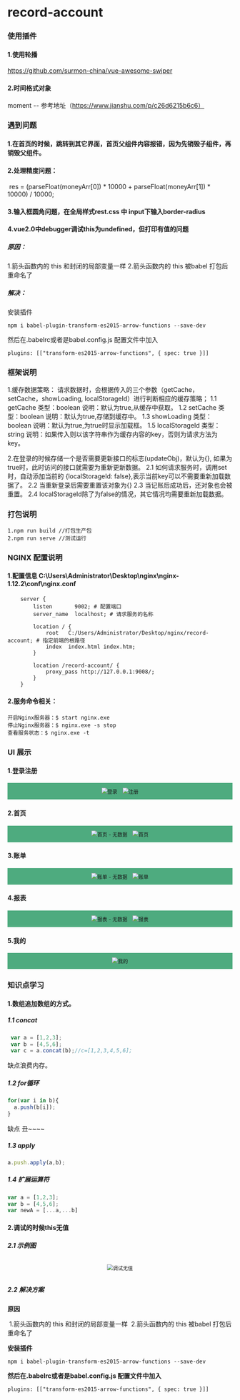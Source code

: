# record-account


### 使用插件
#### 1.使用轮播
https://github.com/surmon-china/vue-awesome-swiper
#### 2.时间格式对象
moment -- 参考地址（https://www.jianshu.com/p/c26d6215b6c6）

### 遇到问题
#### 1.在首页的时候，跳转到其它界面，首页父组件内容报错，因为先销毁子组件，再销毁父组件。

#### 2.处理精度问题：

​    res = (parseFloat(moneyArr[0]) * 10000 + parseFloat(moneyArr[1]) * 10000) / 10000;

#### 3.输入框圆角问题，在全局样式rest.css 中 input下输入border-radius

#### 4.vue2.0中debugger调试this为undefined，但打印有值的问题

##### 原因：

1.箭头函数内的 this 和封闭的局部变量一样
2.箭头函数内的 this 被babel 打包后重命名了

##### 解决：

安装插件

```
npm i babel-plugin-transform-es2015-arrow-functions --save-dev
```

然后在.babelrc或者是babel.config.js 配置文件中加入

```
plugins: [["transform-es2015-arrow-functions", { spec: true }]]
```

### 框架说明
1.缓存数据策略： 请求数据时，会根据传入的三个参数（getCache，setCache，showLoading, localStorageId）进行判断相应的缓存策略；
    1.1 getCache 类型：boolean  说明：默认为true,从缓存中获取。
    1.2 setCache 类型：boolean  说明：默认为true,存储到缓存中。
    1.3 showLoading 类型：boolean  说明：默认为true,为true时显示加载框。
    1.5 localStorageId 类型：string  说明：如果传入则以该字符串作为缓存内容的key，否则为请求方法为key。

2.在登录的时候存储一个是否需要更新接口的标志(updateObj)，默认为{}, 如果为true时，此时访问的接口就需要为重新更新数据。
    2.1 如何请求服务时，调用set时，自动添加当前的 {localStorageId: false},表示当前key可以不需要重新加载数据了。
    2.2 当重新登录后需要重置该对象为{}
    2.3 当记账后成功后，还对象也会被重置。
    2.4 localStorageId除了为false的情况，其它情况均需要重新加载数据。


### 打包说明
    1.npm run build //打包生产包
    2.npm run serve //测试运行

### NGINX 配置说明
#### 1.配置信息  C:\Users\Administrator\Desktop\nginx\nginx-1.12.2\conf\nginx.conf
```
    server {
        listen       9002; # 配置端口
        server_name  localhost; # 请求服务的名称

        location / {
            root   C:/Users/Administrator/Desktop/nginx/record-account; # 指定前端的根路径
            index  index.html index.htm;
        }
		
		location /record-account/ {
			proxy_pass http://127.0.0.1:9008/;
		}
	}
```
#### 2.服务命令相关：
```
开启Nginx服务器：$ start nginx.exe
停止Nginx服务器：$ nginx.exe -s stop
查看服务状态：$ nginx.exe -t
```

### UI 展示

#### 1.登录注册

<div style="background: #4eab7f; width: 100%; text-align: center;padding:10px 0px;">
	<img src="src/extra/w1.png" alt="登录" style="zoom:80%;padding:0px 5px;" />
  <img src="src/extra/w6.png" alt="注册" style="zoom:80%;padding:0px 5px;" />
</div>

#### 2.首页
<div style="background: #4eab7f; width: 100%; text-align: center;padding:10px 0px;">
	<img src="src/extra/w7.png" alt="首页 - 无数据" style="zoom:80%;padding:0px 5px;" />
	<img src="src/extra/w2.png" alt="首页" style="zoom:80%;padding:0px 5px;" />
</div>

#### 3.账单
<div style="background: #4eab7f; width: 100%; text-align: center;padding:10px 0px;">
	<img src="src/extra/w8.png" alt="账单 - 无数据" style="zoom:80%;padding:0px 5px;" />
	<img src="src/extra/w3.png" alt="账单" style="zoom:80%;padding:0px 5px;" />
</div>

#### 4.报表
<div style="background: #4eab7f; width: 100%; text-align: center;padding:10px 0px;">
	<img src="src/extra/w9.png" alt="报表 - 无数据" style="zoom:80%;padding:0px 5px;" />
	<img src="src/extra/w4.png" alt="报表" style="zoom:80%;padding:0px 5px;" />
</div>

#### 5.我的
<div style="background: #4eab7f; width: 100%; text-align: center;padding:10px 0px;">
	<img src="src/extra/w5.png" alt="我的" style="zoom:80%;padding:0px 5px;" />
</div>


### 知识点学习

#### 1.数组追加数组的方式。

##### 1.1 concat

```javascript
 var a = [1,2,3];
 var b = [4,5,6];
 var c = a.concat(b);//c=[1,2,3,4,5,6];
```

缺点浪费内存。

##### 1.2 for循环

```javascript
for(var i in b){
  a.push(b[i]);
}
```

缺点 丑~~~~

##### 1.3 apply

```javascript
a.push.apply(a,b);
```

##### 1.4 扩展运算符

```js
var a = [1,2,3];
var b = [4,5,6];
var newA = [...a,...b]
```

#### 2.调试的时候this无值

##### 2.1 示例图

<div style="width: 100%; text-align: center;padding:10px 0px;">
	<img src="src/extra/k1.png" alt="调试无值" style="zoom:80%;padding:0px 5px;" />
</div>

##### 2.2 解决方案

**原因**

​	1.箭头函数内的 this 和封闭的局部变量一样
​	2.箭头函数内的 this 被babel 打包后重命名了

**安装插件**

```
npm i babel-plugin-transform-es2015-arrow-functions --save-dev
```

**然后在.babelrc或者是babel.config.js 配置文件中加入**

```
plugins: [["transform-es2015-arrow-functions", { spec: true }]]
```















